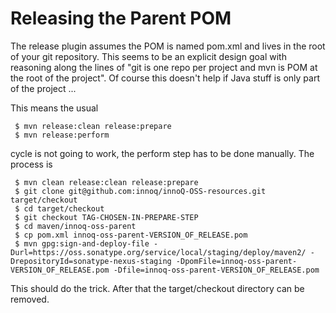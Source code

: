 Releasing the Parent POM
========================

The release plugin assumes the POM is named pom.xml and lives in the
root of your git repository.  This seems to be an explicit design goal
with reasoning along the lines of "git is one repo per project and mvn
is POM at the root of the project".  Of course this doesn't help if
Java stuff is only part of the project ...

This means the usual

     $ mvn release:clean release:prepare
     $ mvn release:perform

cycle is not going to work, the perform step has to be done manually.
The process is 

     $ mvn clean release:clean release:prepare
     $ git clone git@github.com:innoq/innoQ-OSS-resources.git target/checkout
     $ cd target/checkout
     $ git checkout TAG-CHOSEN-IN-PREPARE-STEP
     $ cd maven/innoq-oss-parent
     $ cp pom.xml innoq-oss-parent-VERSION_OF_RELEASE.pom
     $ mvn gpg:sign-and-deploy-file -Durl=https://oss.sonatype.org/service/local/staging/deploy/maven2/ -DrepositoryId=sonatype-nexus-staging -DpomFile=innoq-oss-parent-VERSION_OF_RELEASE.pom -Dfile=innoq-oss-parent-VERSION_OF_RELEASE.pom

This should do the trick.  After that the target/checkout directory
can be removed.
